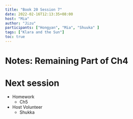 ```yaml
---
title: "Book 20 Session 7"
date: 2022-02-16T12:13:35+08:00
host: "Mia"
author: "Jizu"
participants: ["Hongyan", "Mia", "Shuuka" ]
tags: ["Klara and the Sun"]
toc: true
---
```


# Notes: Remaining Part of Ch4


# Next session

- Homework
  - Ch5
- Host Volunteer
  - Shukka
